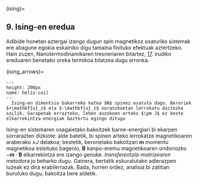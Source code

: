 (ising)=
## **9**. Ising-en eredua

Adibide honetan aztergai izango dugun spin magnetikoz osaturiko sistemak ere abagune egokia eskainiko digu tamaina finituko efektuak aztertzeko. Hain zuzen, Nanotermodinamikaren tresneriaren bitartez,  [17](ising_arrows). irudiko ereduaren benetako oreka termikoa bilatzea dugu erronka.

(ising_arrows)=
```{figure} ising_geziak.png
---
height: 200px
name: helix-coil
---
  Ising-en dimentsio bakarreko katea $N$ spinez osatuta dago. Beroriek $+\mathbf{u}_z$ eta $-\mathbf{u}_z$ noranzkoetan lerrokatu daitezke soilik. Garapenak errazteko, lehen auzokoen arteko $\pm J$ ez beste elkarrekintza-energiak baztertu egingo ditugu
```

Ising-en sistemaren osagaietako bakoitzek barne-energiari bi ekarpen sorrarazten dizkiote: alde batetik, bi spinen arteko lerrokatze magnetikoaren araberako $\pm J$ delakoa; bestetik, berorietako bakoitzari $\mathbf{m}$ momentu magnetikoa esleituko bagenio, $\mathbf{B}$ kanpo-eremu magnetikoaren ondoriozko $-\mathbf{m}\cdot\mathbf{B}$ elkarrekintza ere izango genuke.
_transferentzia-matrizearen_ metodora jo beharko dugu. Gainera, bertatik eskuratutako adierazpen luzeak ez dira erabilerrazak. Bada, horren ordez, analisia bi zatitian burutuko dugu, bakoitza bere aldetik.

